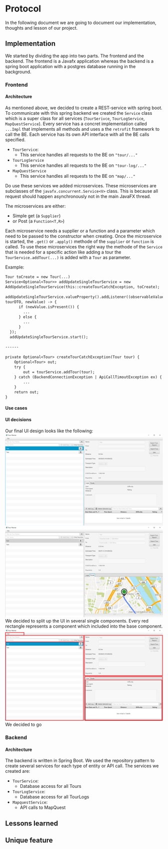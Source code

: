 # Protocol

In the following document we are going to
document our implementation, thoughts and lesson of our project.

## Implementation

We started by dividing the app into two parts. The frontend and the backend. The frontend is a Javafx
application whereas the backend is a spring boot application with a postgres database running in the background.

### Frontend

#### Architecture

As mentioned above, we decided to create a REST-service with spring boot.
To communicate with this spring backend we created the `Service` class which is a
super class for all services (`TourSerivce`, `TourLogService`, `MapQuestService`). Every service has a concret
implementation called `...Impl` that implements all methods
and uses a the `retrofit` framework to call the BE. Each service has its own API interface with all the BE calls
specified.

- `TourService`:
    - This service handles all requests to the BE on `"tour/..."`
- `TourLogService`
    - This service handles all requests to the BE on `"tour-log/..."`
- `MapQuestService`
    - This service handles all requests to the BE on `"map/..."`

Do use these services we added microservices. These microservices are subclasses of the `javafx.concurrent.Service<V>`
class.
This is because all request should happen asynchronously not in the main JavaFX thread.

The microservices are either:

- Simple get (a `Supplier`)
- or Post (a `Function<T,R>`)

Each microservice needs a supplier or a function and a parameter which need to be passed to the
constructor when creating. Once the microservice is started, the `.get()` or `.apply()` methode of the `supplier` or
`function` is called. To use these microservices the right way the methode of the `Service` that
is needed for a specific action like adding a tour the `TourService.addTour(...)` is added with a `Tour` as parameter.

Example:

```
Tour toCreate = new Tour(...)
Service<Optional<Tour>> addUpdateSingleTourService = new AddUpdateSingleTourService(this::createTourCatchException, toCreate);
  addUpdateSingleTourService.valueProperty().addListener((observableValue, tourDTO, newValue) -> {
      if (newValue.isPresent()) {
        ...
      } else {
        ...
      }
  });
  addUpdateSingleTourService.start();
  
------

private Optional<Tour> createTourCatchException(Tour tour) {
    Optional<Tour> out;
    try {
        out = tourService.addTour(tour);
    } catch (BackendConnectionException | ApiCallTimoutException ex) {
        ...
    }
    return out;
}
```

#### Use cases

#### UI decisions

Our final UI design looks like the following:
![TourPlannerUI](src/main/resources/TourPlannerUI.PNG)
![TourPlannerUI](src/main/resources/TourPlannerUI2.PNG)
We decided to split up the UI in several single components. Every red rectangle represents a component which included
into the base component.
![TourPlannerUI](src/main/resources/TourPlannerUIComponents.PNG)
We decided to go 
### Backend

#### Architecture

The backend is written in Spring Boot. We used the repository pattern to create several services for each type of entity or API call. The services we created are: 
- `TourService`:
    - Database access for all Tours
- `TourLogService`:
    - Database access for all TourLogs
- `MapquestService`:
    - API calls to MapQuest


## Lessons learned

## Unique feature

